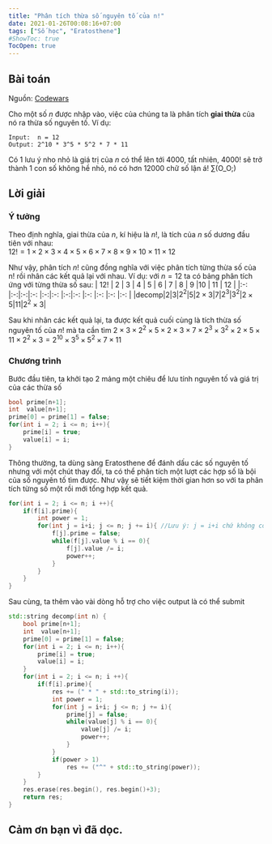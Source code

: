 ```yaml
---
title: "Phân tích thừa số nguyên tố của n!"
date: 2021-01-26T00:08:16+07:00
tags: ["Số học", "Eratosthene"]
#ShowToc: true
TocOpen: true
---
```

## Bài toán 
Nguồn: [Codewars](https://www.codewars.com/kata/5a045fee46d843effa000070)

Cho một số $n$ được nhập vào, việc của chúng ta là phân tích **giai thừa** của nó ra thừa số nguyên tố. 
Ví dụ:
```
Input:  n = 12
Output: 2^10 * 3^5 * 5^2 * 7 * 11
```
Có 1 lưu ý nho nhỏ là giá trị của $n$ có thể lên tới 4000, tất nhiên, 4000! sẽ trở thành 1 con số không hề nhỏ, nó có hơn 12000 chữ số lận á! ∑(O_O;)
## Lời giải
### Ý tưởng
Theo định nghĩa, giai thừa của $n$, kí hiệu là $n!$, là tích của $n$ số dương đầu tiên với nhau:\
$12! = 1\times2\times3\times4\times5\times6\times7\times8\times9\times10\times11\times12$

Như vậy, phân tích $n!$ cũng đồng nghĩa với việc phân tích từng thừa số của n! rồi nhân các kết quả lại với nhau. Ví dụ: với $n = 12$ ta có bảng phân tích ứng với từng thừa số sau: 
| 12!  | 2 | 3 | 4   | 5 | 6        | 7 | 8   | 9   |10        | 11 | 12         |
|:-:   |:-:|:-:|:-:  |:-:|:-:       |:-:|:-:  |:-:  |:-:       |:-: |:-:         |
|decomp|$2$|$3$|$2^2$|$5$|$2\times3$|$7$|$2^3$|$3^2$|$2\times5$|$11$|$2^2\times3$|

Sau khi nhân các kết quả lại, ta được kết quả cuối cùng là tích thừa số nguyên tố của $n!$ mà ta cần tìm
$2\times3\times2^2\times5\times2\times3\times7\times2^3\times3^2\times2\times5\times11\times2^2\times3 = 2^{10}\times3^5\times5^2\times7\times11$
### Chương trình
Bước đầu tiên, ta khởi tạo 2 mảng một chiêu để lưu tính nguyên tố và giá trị của các thừa số
```cpp
bool prime[n+1];
int  value[n+1];
prime[0] = prime[1] = false;
for(int i = 2; i <= n; i++){
    prime[i] = true;
    value[i] = i;
}
```
Thông thường, ta dùng sàng Eratosthene để đánh dấu các số nguyên tố nhưng với một chút thay đổi, ta có thể phân tích một lượt các hợp số là bội của số nguyên tố tìm được. Như vậy sẽ tiết kiệm thời gian hơn so với ta phân tích từng số một rồi mới tổng hợp kết quả.
```cpp
for(int i = 2; i <= n; i ++){
    if(f[i].prime){
        int power = 1;
        for(int j = i+i; j <= n; j += i){ //Lưu ý: j = i+i chứ không còn là i*i
            f[j].prime = false;
            while(f[j].value % i == 0){
                f[j].value /= i;
                power++;
            }
        }
    }
}
```
Sau cùng, ta thêm vào vài dòng hỗ trợ cho việc output là có thể submit
```cpp
std::string decomp(int n) {
    bool prime[n+1];
    int  value[n+1];
    prime[0] = prime[1] = false;
    for(int i = 2; i <= n; i++){
        prime[i] = true;
        value[i] = i;
    }
    for(int i = 2; i <= n; i ++){
        if(f[i].prime){
            res += (" * " + std::to_string(i));
            int power = 1;
            for(int j = i+i; j <= n; j += i){
                prime[j] = false;
                while(value[j] % i == 0){
                    value[j] /= i;
                    power++;
                }
            }
            if(power > 1)
                res += ("^" + std::to_string(power));
        }
    }
    res.erase(res.begin(), res.begin()+3);
    return res;
}
```
## Cảm ơn bạn vì đã dọc.